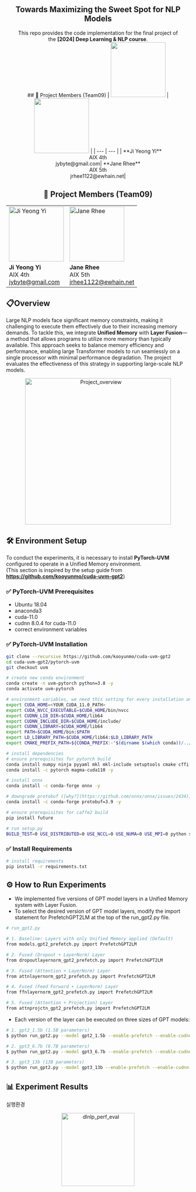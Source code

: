 <div align="center">
<h2>Towards Maximizing the Sweet Spot for NLP Models</h2>
This repo provides the code implementation for the final project of </br> the <b>[2024] Deep Learning & NLP course</b>.
</div>

<center>
## 🌟 Project Members (Team09)
| <img width="150" src="https://user-images.githubusercontent.com/68412683/206727359-a653906e-0847-4702-a7e4-4c1ac532bd46.png"/> | <img width="150" src="https://github.com/UVM-fusion/UVM-layerfusion/blob/main/assets/user_image.png"/> |
| --- | --- |
| **Ji Yeong Yi** </br> AIX 4th </br> jybyte@gmail.com| **Jane Rhee** </br> AIX 5th </br> jrhee1122@ewhain.net|
</center>

<center>
<h2>🌟 Project Members (Team09)</h2>

<table>
  <tr>
    <td>
      <img width="150" src="https://user-images.githubusercontent.com/68412683/206727359-a653906e-0847-4702-a7e4-4c1ac532bd46.png" alt="Ji Yeong Yi"/>
    </td>
    <td>
      <img width="150" src="https://github.com/UVM-fusion/UVM-layerfusion/blob/main/assets/user_image.png" alt="Jane Rhee"/>
    </td>
  </tr>
  <tr>
    <td>
      <strong>Ji Yeong Yi</strong><br/>
      AIX 4th<br/>
      <a href="mailto:jybyte@gmail.com">jybyte@gmail.com</a>
    </td>
    <td>
      <strong>Jane Rhee</strong><br/>
      AIX 5th<br/>
      <a href="mailto:jrhee1122@ewhain.net">jrhee1122@ewhain.net</a>
    </td>
  </tr>
</table>
</center>

## 📋Overview
Large NLP models face significant memory constraints, making it challenging to execute them effectively due to their increasing memory demands. To tackle this, we integrate **Unified Memory** with **Layer Fusion**—a method that allows programs to utilize more memory than typically available. This approach seeks to balance memory efficiency and performance, enabling large Transformer models to run seamlessly on a single processor with minimal performance degradation. The project evaluates the effectiveness of this strategy in supporting large-scale NLP models.


<div align="center">
    <img src="https://github.com/UVM-fusion/UVM-layerfusion/blob/main/assets/DLNLP_Overview.png" alt="Project_overview" height="400em"/>
</div>


## 🛠 Environment Setup
To conduct the experiments, it is necessary to install **PyTorch-UVM** configured to operate in a Unified Memory environment.<br/>
(This section is inspired by the setup guide from **https://github.com/kooyunmo/cuda-uvm-gpt2**)

### ✅ PyTorch-UVM Prerequisites
- Ubuntu 18.04
- anaconda3
- cuda-11.0
- cudnn 8.0.4 for cuda-11.0
- correct environment variables

### ✅ PyTorch-UVM Installation
``` bash
git clone --recursive https://github.com/kooyunmo/cuda-uvm-gpt2
cd cuda-uvm-gpt2/pytorch-uvm
git checkout uvm

# create new conda environment
conda create -n uvm-pytorch python=3.8 -y
conda activate uvm-pytorch

# environment variables, we need this setting for every installation and experiment
export CUDA_HOME=<YOUR_CUDA_11.0_PATH>
export CUDA_NVCC_EXECUTABLE=$CUDA_HOME/bin/nvcc
export CUDNN_LIB_DIR=$CUDA_HOME/lib64
export CUDNN_INCLUDE_DIR=$CUDA_HOME/include/
export CUDNN_LIBRARY=$CUDA_HOME/lib64
export PATH=$CUDA_HOME/bin:$PATH
export LD_LIBRARY_PATH=$CUDA_HOME/lib64:$LD_LIBRARY_PATH
export CMAKE_PREFIX_PATH=${CONDA_PREFIX:-"$(dirname $(which conda))/../"}

# install dependencies
# ensure prerequisites for pytorch build
conda install numpy ninja pyyaml mkl mkl-include setuptools cmake cffi typing -y
conda install -c pytorch magma-cuda110 -y

# install onnx
conda install -c conda-forge onnx -y

# downgrade protobuf ([why?](https://github.com/onnx/onnx/issues/2434))
conda install -c conda-forge protobuf=3.9 -y

# ensure prerequisites for caffe2 build
pip install future

# run setup.py
BUILD_TEST=0 USE_DISTRIBUTED=0 USE_NCCL=0 USE_NUMA=0 USE_MPI=0 python setup.py install
``` 

### ✅ Install Requirements 
``` bash
# install requirements
pip install -r requirements.txt
```


## ⚙️ How to Run Experiments
- We implemented five versions of GPT model layers in a Unified Memory system with Layer Fusion.
- To select the desired version of GPT model layers, modify the import statement for PrefetchGPT2LM at the top of the run_gpt2.py file.
``` bash
# run_gpt2.py

# 1. Baseline: Layers with only Unified Memory applied (Default)
from models.gpt2_prefetch.py import PrefetchGPT2LM

# 2. Fused (Dropout + LayerNorm) Layer
from dropoutlayernorm_gpt2_prefetch.py import PrefetchGPT2LM

# 3. Fused (Attention + LayerNorm) Layer
from attnlayernorm_gpt2_prefetch.py import PrefetchGPT2LM

# 4. Fused (Feed Forward + LayerNorm) Layer
from ffnlayernorm_gpt2_prefetch.py import PrefetchGPT2LM

# 5. Fused (Attention + Projection) Layer
from attnprojctn_gpt2_prefetch.py import PrefetchGPT2LM
```

- Each version of the layer can be executed on three sizes of GPT models:
``` bash
# 1. gpt2_1.5b (1.5B parameters)
$ python run_gpt2.py --model gpt2_1.5b --enable-prefetch --enable-cudnn-benchmark --num-streams 5 --warmups 5

# 2. gpt3_6.7b (6.7B parameters)
$ python run_gpt2.py --model gpt3_6.7b --enable-prefetch --enable-cudnn-benchmark --num-streams 5 --warmups 5

# 3. gpt3_13b (13B parameters)
$ python run_gpt2.py --model gpt3_13b --enable-prefetch --enable-cudnn-benchmark --num-streams 5 --warmups 5
```




## 📊 Experiment Results

실행환경


<div align="center">
    <img src="https://github.com/UVM-fusion/UVM-layerfusion/blob/main/assets/dlnlp_perf_eval.png" alt="dlnlp_perf_eval" height="200"/>
</div>


